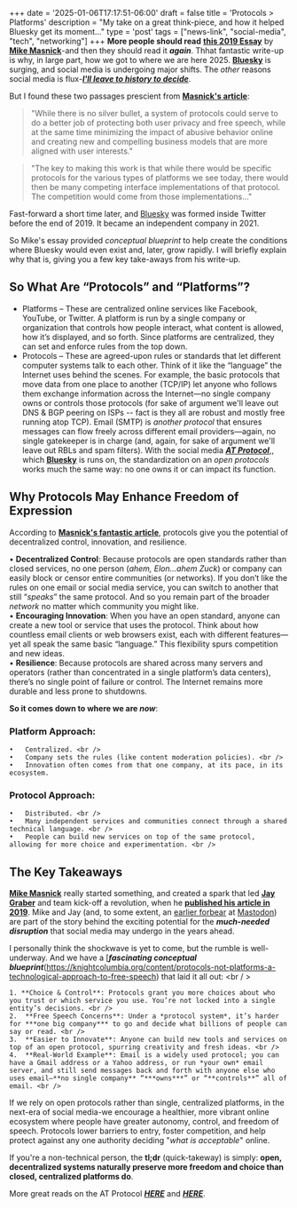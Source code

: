 +++
date = '2025-01-06T17:17:51-06:00'
draft = false
title = 'Protocols > Platforms'
description = "My take on a great think-piece, and how it helped Bluesky get its moment..."
type = 'post'
tags = ["news-link", "social-media", "tech", "networking"]
+++
**More people should read** [**this 2019 Essay**](https://knightcolumbia.org/content/protocols-not-platforms-a-technological-approach-to-free-speech) by [**Mike Masnick**](https://bsky.app/profile/did:plc:cak4klqoj3bqgk5rj6b4f5do)-and then they should read it ***again***.  Thhat fantastic write-up is why, in large part, how we got to where we are here 2025.  [**Bluesky**](https://bsky.app) is surging, and social media is undergoing major shifts.  The *other* reasons social media is flux-[***I'll leave to history to decide***](https://www.thecut.com/article/elon-musk-jeff-bezos-mark-zuckerberg-trumps-broligarchy-is-here.html). <br />

But I found these two passages prescient from [**Masnick's article**](https://knightcolumbia.org/content/protocols-not-platforms-a-technological-approach-to-free-speech): 

> "While there is no silver bullet, a system of protocols could serve to do a better job of protecting both user privacy and free speech, while at the same time minimizing the impact of abusive behavior online and creating new and compelling business models that are more aligned with user interests."

> "The key to making this work is that while there would be specific protocols for the various types of platforms we see today, there would then be many competing interface implementations of that protocol. The competition would come from those implementations..."

Fast-forward a short time later, and [Bluesky](https://en.wikipedia.org/wiki/Bluesky) was formed inside Twitter before the end of 2019.  It became an independent company in 2021. <br />

So Mike's essay provided *conceptual blueprint* to help create the conditions where Bluesky would even exist and, later, grow rapidly.  I will briefly explain why that is, giving you a few key take-aways from his write-up. <br />

## So What Are “Protocols” and “Platforms”?

- Platforms – These are centralized online services like Facebook, YouTube, or Twitter. A platform is run by a single company or organization that controls how people interact, what content is allowed, how it’s displayed, and so forth. Since platforms are centralized, they can set and enforce rules from the top down. <br />
- Protocols – These are agreed-upon rules or standards that let different computer systems talk to each other. Think of it like the “language” the Internet uses behind the scenes. For example, the basic protocols that move data from one place to another (TCP/IP) let anyone who follows them exchange information across the Internet—no single company owns or controls those protocols (for sake of argument we'll leave out DNS & BGP peering on ISPs -- fact is they all are robust and mostly free running atop TCP). Email (SMTP) is *another protocol* that ensures messages can flow freely across different email providers—again, no single gatekeeper is in charge (and, again, for sake of argument we'll leave out RBLs and spam filters).  With the social media [***AT Protocol***](https://en.wikipedia.org/wiki/AT_Protocol),, which [**Bluesky**](https://bsky.app) is runs on, the standardization on an *open protocols* works much the same way: no one owns it or can impact its function.<br />

## Why Protocols May Enhance Freedom of Expression

According to [**Masnick's fantastic article**](https://knightcolumbia.org/content/protocols-not-platforms-a-technological-approach-to-free-speech), protocols give you the potential of decentralized control, innovation, and resilience. <br />

•	**Decentralized Control**: Because protocols are open standards rather than closed services, no one person (*ahem, Elon...ahem Zuck*) or company can easily block or censor entire communities (or networks). If you don’t like the rules on one email or social media service, you can switch to another that still “*speaks*” the same protocol. And so you remain part of the broader *network* no matter which community you might like. <br />
•	**Encouraging Innovation**: When you have an open standard, anyone can create a new tool or service that uses the protocol. Think about how countless email clients or web browsers exist, each with different features—yet all speak the same basic “language.” This flexibility spurs competition and new ideas. <br />
•	**Resilience**: Because protocols are shared across many servers and operators (rather than concentrated in a single platform’s data centers), there’s no single point of failure or control. The Internet remains more durable and less prone to shutdowns. <br />

**So it comes down to where we are *now***: <br />

### Platform Approach:
	•	Centralized. <br />
	•	Company sets the rules (like content moderation policies). <br />
	•	Innovation often comes from that one company, at its pace, in its ecosystem. 

### Protocol Approach:
	•	Distributed. <br />
	•	Many independent services and communities connect through a shared technical language. <br />
	•	People can build new services on top of the same protocol, allowing for more choice and experimentation. <br />

## The Key Takeaways

[**Mike Masnick**](https://bsky.app/profile/did:plc:cak4klqoj3bqgk5rj6b4f5do) really started something, and created a spark that led [**Jay Graber**](https://bsky.app/profile/jay.bsky.team) and team kick-off a revolution, when he [**published his article in 2019**](https://knightcolumbia.org/content/protocols-not-platforms-a-technological-approach-to-free-speech).  Mike and Jay (and, to some extent, an [earlier forbear](https://en.wikipedia.org/wiki/Eugen_Rochko) at [Mastodon](https://mastodon.social)) are part of the story behind the exciting potential for the ***much-needed disruption*** that social media may undergo in the years ahead. <br />

I personally think the shockwave is yet to come, but the rumble is well-underway.  And we have a [***fascinating conceptual blueprint***(https://knightcolumbia.org/content/protocols-not-platforms-a-technological-approach-to-free-speech) that laid it all out: <br / >

	1. **Choice & Control**: Protocols grant you more choices about who you trust or which service you use. You’re not locked into a single entity’s decisions. <br />
	2.	**Free Speech Concerns**: Under a *protocol system*, it’s harder for ***one big company*** to go and decide what billions of people can say or read. <br />
	3.	**Easier to Innovate**: Anyone can build new tools and services on top of an open protocol, spurring creativity and fresh ideas. <br />
	4.	**Real-World Example**: Email is a widely used protocol; you can have a Gmail address or a Yahoo address, or run *your own* email server, and still send messages back and forth with anyone else who uses email—**no single company** “***owns***” or “**controls**” all of email. <br />

If we rely on open protocols rather than single, centralized platforms, in the next-era of social media-we encourage a healthier, more vibrant online ecosystem where people have greater autonomy, control, and freedom of speech. Protocols lower barriers to entry, foster competition, and help protect against any one authority deciding "*what is acceptable*" online. <br />

If you're a non-technical person, the **tl;dr** (quick-takeway) is simply: **open, decentralized systems naturally preserve more freedom and choice than closed, centralized platforms do**. <br />

More great reads on the AT Protocol [***HERE***](https://atproto.com) and [***HERE***](https://docs.bsky.app/docs/advanced-guides/atproto).